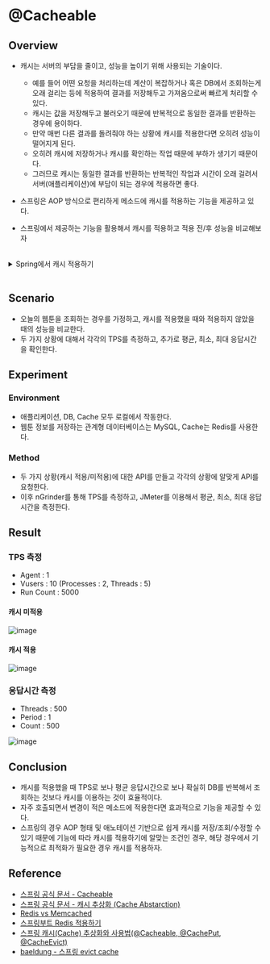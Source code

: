 # @Cacheable
## Overview
- 캐시는 서버의 부담을 줄이고, 성능을 높이기 위해 사용되는 기술이다.
    - 예를 들어 어떤 요청을 처리하는데 계산이 복잡하거나 혹은 DB에서 조회하는게 오래 걸리는 등에 적용하여 결과를 저장해두고 가져옴으로써 빠르게 처리할 수 있다.
    - 캐시는 값을 저장해두고 불러오기 때문에 반복적으로 동일한 결과를 반환하는 경우에 용이하다. 
    - 만약 매번 다른 결과를 돌려줘야 하는 상황에 캐시를 적용한다면 오히려 성능이 떨어지게 된다. 
    - 오히려 캐시에 저장하거나 캐시를 확인하는 작업 때문에 부하가 생기기 때문이다.
    - 그러므로 캐시는 동일한 결과를 반환하는 반복적인 작업과 시간이 오래 걸려서 서버(애플리케이션)에 부담이 되는 경우에 적용하면 좋다.

- 스프링은 AOP 방식으로 편리하게 메소드에 캐시를 적용하는 기능을 제공하고 있다.

- 스프링에서 제공하는 기능을 활용해서 캐시를 적용하고 적용 전/후 성능을 비교해보자

<br>

<details>
<summary>Spring에서 캐시 적용하기</summary>
<div markdown="1">

- 스프링에서는 `@Cacheable`, `@CachePut`, `@CacheEvict`를 활용해서 캐시를 적용할 수 있다.

### 설정
#### @EnableCaching
- @Cacheable과 같은 어노테이션 기반의 캐시 기능을 사용하기 위해서 `@EnableCaching`를 추가한다.

```java
@EnableCaching
@Configuration
public class RedisConfig {
    ...
}
```

#### CacheManager Bean 추가
- 캐시를 관리해줄 CacheManager를 Bean으로 등록해주어야 한다.
- [스프링 공식 문서 - 캐시 추상화 (Cache Abstarction)](https://docs.spring.io/spring-framework/docs/5.0.0.M5/spring-framework-reference/html/cache.html) 에서 현재 지원되는 다양한 매니저의 종류를 확인할 수 있다.

### @Cacheable
- 캐시를 저장/조회를 설정한다.
  
- 보통 메소드에 적용한다.
    - 클래스나 인터페이스에 지정할 수도 있지만 그런 경우는 극히 적다.

- 캐시에 데이터가 없을 경우에는 기존의 로직을 실행한 후에 캐시에 데이터를 추가한다.

- 캐시에 데이터가 있으면 캐시의 데이터를 반환한다.

#### 메소드의 파라미터가 1개인 경우
```java
@Cacheable("todayWebtoon")
public Webtoon getTodayWebtoon(String webtoonNo) {
    // logic
}
```
- 파라미터로 넘어온 `webtoonId`를 기준으로 `todayWebtoon` 캐시에서 값을 조회한다.
    - 값이 없으면 logic을 실행하고, 반환 값을 저장한다.
    - 값이 있으면 저장된 값을 반환한다.
    
- 만약 파라미터가 없는 경우 디폴트 값을 key로 활용하면 된다.

#### 메소드의 파라미터가 여러 개인 경우
```java
@Cacheable(value = "todayWebtoon", key = "webtoonNo")
public Webtoon getTodayWebtoon(String webtoonNo, Date date) {
    // logic
}
```
- 파라미터가 여러 개인 경우 key를 지정해준다.

#### 메소드의 파라미터가 객체인 경우
```java
@Cacheable(value = "todayWebtoon", key = "#webtoon.webtoonNo")
public Webtoon getTodayWebtoon(Webtoon webtoon, Date date) {
    // logic
}
```
- Key값의 지정에는 SpEL이 사용된다. 그렇기 때문에 만약 파라미터가 객체라면 다음과 같이 하위 속성에 접근하면 된다.

### @CachePut
- 캐시에 값을 저장하는 용도로만 사용된다.
- 실행 결과를 캐시에 저장하지만, 조회 시에 저장된 캐시의 내용을 사용하지는 않고 항상 메소드의 로직을 실행한다.

```java
@CachePut(value = "todayWebtoon", key = "webtoonNo")
public Webtoon updateWebtoon(String webtoonNo) {
    // logic
}
```

### @CacheEvict
- 캐시를 제거하는 용도로 사용된다.
- 만약 값이 달라지거나 현재 저장된 값이 무의미한 값이라면 제거되어야 한다.
- 캐시를 제거하기 위해서는 크게 두 가지 방법이 존재한다.
    - 일정한 주기로 캐시를 제거
    - 값이 변할 때 캐시를 제거
- 예를 들어 하루에 한 번씩 바뀌는 정보라면 batch 또는 scheduled 기능을 이용하여 일정 시간 주기로 캐시를 삭제한다.

#### 특정 캐시 내의 값을 모두 제거하는 경우
```java
@CacheEvict(value = "todayWebtoon", allEntries = true)
public void clearTodayWebtoon() {
    // logic    
}
```

#### 캐시 내의 특정 값만 제거하는 경우
```java
@CacheEvict(value = "todayWebtoon", key = "webtoon.webtoonNo")
public void clearWebtoon(Webtoon webtoon) {
    // logic    
}
```

</div>
</details>

<br>

## Scenario
- 오늘의 웹툰을 조회하는 경우를 가정하고, 캐시를 적용했을 때와 적용하지 않았을 때의 성능을 비교한다.
- 두 가지 상황에 대해서 각각의 TPS를 측정하고, 추가로 평균, 최소, 최대 응답시간을 확인한다.

## Experiment
### Environment
- 애플리케이션, DB, Cache 모두 로컬에서 작동한다.
- 웹툰 정보를 저장하는 관계형 데이터베이스는 MySQL, Cache는 Redis를 사용한다.

### Method
- 두 가지 상황(캐시 적용/미적용)에 대한 API를 만들고 각각의 상황에 알맞게 API를 요청한다.
- 이후 nGrinder를 통해 TPS를 측정하고, JMeter를 이용해서 평균, 최소, 최대 응답시간을 측정한다.

## Result
### TPS 측정
- Agent : 1
- Vusers : 10 (Processes : 2, Threads : 5)
- Run Count : 5000

#### 캐시 미적용
![image](https://user-images.githubusercontent.com/59307414/166439548-6aa0d220-2a14-4159-bb00-1ba60946f59d.png)

#### 캐시 적용
![image](https://user-images.githubusercontent.com/59307414/166439747-e0602670-83e5-49d4-9283-9b023fc95a41.png)

### 응답시간 측정
- Threads : 500
- Period : 1
- Count : 500

![image](https://user-images.githubusercontent.com/59307414/166441851-ecf460c4-a20e-4b9d-93c3-a1fe99c1a611.png)

## Conclusion
- 캐시를 적용했을 때 TPS로 보나 평균 응답시간으로 보나 확실히 DB를 반복해서 조회하는 것보다 캐시를 이용하는 것이 효율적이다.
- 자주 호출되면서 변경이 적은 메소드에 적용한다면 효과적으로 기능을 제공할 수 있다.
- 스프링의 경우 AOP 형태 및 애노테이션 기반으로 쉽게 캐시를 저장/조회/수정할 수 있기 때문에 기능에 따라 캐시를 적용하기에 알맞는 조건인 경우, 해당 경우에서 기능적으로 최적화가 필요한 경우 캐시를 적용하자.

## Reference
- [스프링 공식 문서 - Cacheable](https://docs.spring.io/spring-framework/docs/current/javadoc-api/org/springframework/cache/annotation/Cacheable.html)
- [스프링 공식 문서 - 캐시 추상화 (Cache Abstarction)](https://docs.spring.io/spring-framework/docs/5.0.0.M5/spring-framework-reference/html/cache.html) 
- [Redis vs Memcached](https://github.com/ruthetum/study/blob/main/redis/compairson-redis-memcached.md)
- [스프링부트 Redis 적용하기](https://kukekyakya.tistory.com/11)
- [스프링 캐시(Cache) 추상화와 사용법(@Cacheable, @CachePut, @CacheEvict)](https://mangkyu.tistory.com/179)
- [baeldung - 스프링 evict cache](https://www.baeldung.com/spring-boot-evict-cache)
